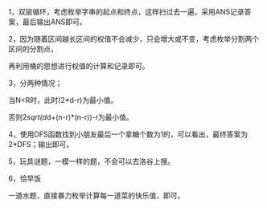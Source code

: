 1，双层循环，考虑枚举字串的起点和终点，这样扫过去一遍，采用ANS记录答案，最后输出ANS即可。





2，因为随着区间越长区间的权值不会减少，只会增大或不变，考虑枚举分割两个区间的分割点，

再利用桶的思想进行权值的计算和记录即可。





3，分两种情况；

当N<R时，此时(2*d-r)为最小值。

否则2*sqrt(d*d+(n-r)*(n-r))-r为最小值。





4，使用DFS函数找到小朋友最后一个拿糖个数为1的，可以看出，最终答案为2*DFS；输出即可。





5，玩具谜题，一模一样的题，不会可以去洛谷上搜。





6，恰早饭

一道水题，直接暴力枚举计算每一道菜的快乐值，即可。